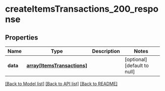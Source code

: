 # createItemsTransactions_200_response

## Properties
Name | Type | Description | Notes
------------ | ------------- | ------------- | -------------
**data** | [**array[ItemsTransactions]**](ItemsTransactions.md) |  | [optional] [default to null]

[[Back to Model list]](../README.md#documentation-for-models) [[Back to API list]](../README.md#documentation-for-api-endpoints) [[Back to README]](../README.md)


